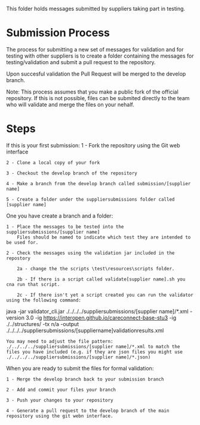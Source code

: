 This folder holds messages submitted by suppliers taking part in testing.

Submission Process
==================
The process for submitting a new set of messages for validation and for testing 
with other suppliers is to create a folder containing the messages for 
testing/validation and submit a pull request to the repository.

Upon succesful validation the Pull Request will be merged to the develop branch.

Note: This process assumes that you make a public fork of the official repository.
If this is not possible, files can be submited directly to the team who will 
validate and merge the files on your nehalf.

Steps
=====
If this is your first submission:
    1 - Fork the repository using the Git web interface

    2 - Clone a local copy of your fork

    3 - Checkout the develop branch of the repository

    4 - Make a branch from the develop branch called submission/[supplier name]

    5 - Create a folder under the suppliersubmissions folder called [supplier name]

One you have create a branch and a folder:

    1 - Place the messages to be tested into the suppliersubmissions/[supplier name]
        Files should be named to indicate which test they are intended to be used for.

    2 - Check the messages using the validation jar included in the repostory

        2a - change the the scripts \test\resources\scripts folder. 

        2b - If there is a script called validate[supplier name].sh you cna run that script.

        2c - If there isn't yet a script created you can run the validator using the following command:

java -jar validator_cli.jar ./../../../suppliersubmissions/[supplier name]/*.xml -version 3.0 -ig https://interopen.github.io/careconnect-base-stu3 -ig ./../structures/ -tx n/a -output ./../../../suppliersubmissions/[suppliername]validationresults.xml

    You may need to adjust the file pattern: ./../../../suppliersubmissions/[supplier name]/*.xml to match the files you have included (e.g. if they are json files you might use ./../../../suppliersubmissions/[supplier name]/*.json) 

When you are ready to submit the files for formal validation:

    1 - Merge the develop branch back to your submission branch

    2 - Add and commit your files your branch

    3 - Push your changes to your repository

    4 - Generate a pull request to the develop branch of the main repository using the git webn interface.